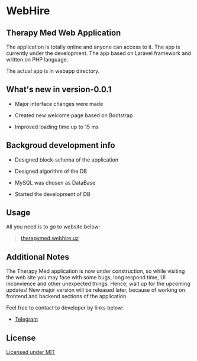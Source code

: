 # WebHire
## Therapy Med Web Application

The application is totally online and anyone can access to it. The app is currently under the development. The app based on Laravel framework and written on PHP language.

The actual app is in webapp directory.

## What's new in version-0.0.1

- Major interface changes were made

- Created new welcome page based on Bootstrap
- Improved loading time up to 15 ms

## Backgroud development info

- Designed block-schema of the application

- Designed algorithm of the DB
- MySQL was chosen as DataBase 
- Started the development of DB

## Usage
All you need is to go to website below:
> [therapymed.webhire.uz](http://therapymed.webhire.uz)

## Additional Notes

 The Therapy Med application is now under construction, so while visiting the web site you may face with some bugs, long respond time, UI inconvience and other unexpected things. Hence, wait up for the upcoming updates! New major version will be released later, because of working on frontend and backend sections of the application.  
 
 Feel free to contact to developer by links below:
  - [Telegram](https://t.me/erkinov_wiz)



## License

[Licensed under MIT](https://choosealicense.com/licenses/mit/)
